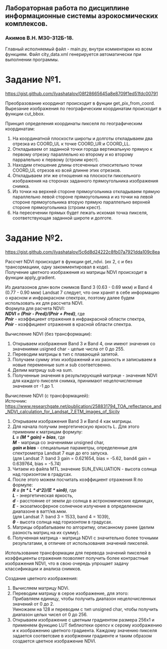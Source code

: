 ## Лабораторная работа по дисциплине информационные системы аэрокосмических комплексов.  
### Акимов В.Н. M30-312Б-18.  
  
Главный исполняемый файл - main.py, внутри комментарии ко всем функциям.
Файл city_data.xml генерируется автоматически при выполнении программы.
  
# Задание №1.  
https://gist.github.com/ilyashatalov/08f28665645a8e8709f1ed51fdc00791
  
Преобразование координат происходит в фунции get_pix_from_coord.  
Вырезание изображения по географическим координатам происходит в функции cut_bbox.  
  
Принцип определения координаты пикселя по географическим координатам:
1. На координатной плоскости широты и долготы откладываем два отрезка из COORD_UL к точке COORD_UR и COORD_LL.
2. Откладываем от заданной точки города вертикальную прямую к первому отрезку параллельно ко второму и ко второму парралельно к первому (строим крест).
3. Находим отношение длины отсеченных относительно точки COORD_UL отрезов ко всей длинне этих отрезков.
4. Откладываем эти же отношения на плоскости пиксельного изображения на сторонах заданного прямоугольника изображения снимка.
5. Из точки на верхней стороне прямоугольника откладываем прямую параллельно левой стороне прямоугольника и 
   из точки на левой стороне прямоугольника вторую прямую параллельно верхней стороне прямоугольника (строим крест).
6. На пересечении прямых будет лежать искомая точка пикселя, соответствующая заданной широте и долготе.
  
# Задание №2.  
https://gist.github.com/ilyashatalov/5c6d8d24222c8fb07a7921dda109c8ea
  
Рассчет NDVI происходит в функции get_ndvi. (их 2, с и без трансормациии, одну закомментировал в коде).  
Получение цветного изображения из матрицы NDVI происходит в функции apply_gradient.  
  
Из диапазонов длин волн снимков Band 3 (0.63 - 0.69 мкм) и Band 4 (0.77 - 0.90 мкм) Landsat 7 следует, что они хранят в себе информацию о красном и инфракрасном спектрах, поэтому далее будем использовать их для рассчета NDVI.  
Формула для расчета NDVI:  
   <strong><em>NDVI = (Pnir - Pred)/(Pnir + Pred)</em></strong>, где  
   <strong><em>Pnir</em></strong> - коэффициент отражения в инфракрасной области спектра,  
   <strong><em>Pnir</em></strong> - коэффициент отражения в красной области спектра.  
  
Вычисление NDVI (без трансформации):  
1. Открываем изображения Band 3 и Band 4, они имеют значения со значениями usigned char - целые числа от 0 до 255.
2. Переводим матрицы в тип с плавающей запятой.
3. Получаем сумму этих изображений и их разность и записываем в новые переменные sum и sub соответсвенно.
4. Делим матрицу sub на sum. 
5. Полученные значения в результирующей матрице - значения NDVI для каждого пикселя снимка, принимают нецелочисленные значения от -1 до 1.
  
Вычисление NDVI (с трансформацией):  
Источник: https://www.researchgate.net/publication/258831794_TOA_reflectance_and_NDVI_calculation_for_Landsat_7_ETM_images_of_Sicily  
1. Открываем изображения Band 3 и Band 4 как матрицы.  
2. Для начала получим энергетическую яркость L. Для этого применим к матрицам формулу:\
   <strong><em>L = (M * gain) + bias</em></strong>, где\
   <strong><em>M</em></strong> - матрица со значениями unsigned char,  
   <strong><em>gain и bias</em></strong> - специальные параметры, определенные для спектрометра Landsat 7 еще до его запуска.  
   (для Landsat 7: band 3 gain = 0.621654, bias = -5.62, band4 gain = 0.639764, bias = -5.74)  
3. Читаем из файла MTL значение SUN_EVALUATION - высота солнца над горизонтом в градусах.
4. После этого можем посчитать коэффициент отражения R по формуле:  
   <strong><em>R = (π * L * d^2)/(E * sinθ)</em></strong>, где   
   <strong><em>L</em></strong> - энергетическая яркость,  
   <strong><em>d</em></strong> - расстояние от земли до солнца в астрономических единицах,  
   <strong><em>E</em></strong> - экзоатмосферное солнечное излучение в определенном диапазоне в ватт/кв.мкм.  
   (для Landsat 7: band 3 = 1533, band 4 = 1039),  
   <strong><em>θ</em></strong> - высота солнца над горизонтом в градусах.  
5. Матрицы обрабатываем по алгоритму, описанному ранее (делим разность матриц на их сумму).
6. Полученная матрица - матрица NDVI с значительно более точными результатами, в отличие от использования значений пикселей.

Использование трансформации для перевода значений пикселей в коэффициенты отражения позволяет получить более контрастные изображения NDVI, что в свою очередь упрощает задачу классификации и анализа снимков.
   
Создание цветного изображения:
1. Вычисляем матрицу NDVi.
2. Переводим матрицу в серое изображение, для этого:  
   Прибавляем единицу, чтобы получить диапазон нецелочисленных значений от 0 до 2.  
   Умножаем на 128 и переводим с тип unsigned char, чтобы получить диапазон целых чисел от 0 до 256.  
3. Открываем изображение с цветным градиентом размера 256x1 и применяем функцию LUT библиотеки opencv к серому изображению и к изображению цветного градиента. Каждому значению пикселя задается соответсвие в изобржении градиенте и таким образом создается цветное изображение NDVI.
   

